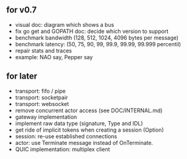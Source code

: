 for v0.7
--------

- visual doc: diagram which shows a bus
- fix go get and GOPATH doc: decide which version to support
- benchmark bandwidth (128, 512, 1024, 4096 bytes per message)
- benchmark latency: (50, 75, 90, 99, 99.9, 99.99, 99.999 percentil)
- repair stats and traces
- example: NAO say, Pepper say

for later
---------

- transport: fifo / pipe
- transport: socketpair
- transport: websocket
- remove concurrent actor access (see DOC/INTERNAL.md)
- gateway implementation
- implement raw data type (signature, Type and IDL)
- get ride of implicit tokens when creating a session (Option)
- session: re-use established connections
- actor: use Terminate message instead of OnTerminate.
- QUIC implementation: multiplex client
